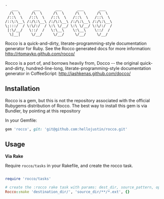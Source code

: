 
```
.
   ___       ___       ___       ___       ___
  /\  \     /\  \     /\  \     /\  \     /\  \
 /::\  \   /::\  \   /::\  \   /::\  \   /::\  \
/::\:\__\ /:/\:\__\ /:/\:\__\ /:/\:\__\ /:/\:\__\
\;:::/  / \:\/:/  / \:\ \/__/ \:\ \/__/ \:\/:/  /
 |:\/__/   \::/  /   \:\__\    \:\__\    \::/  /
  \|__|     \/__/     \/__/     \/__/     \/__/
```


Rocco is  a quick-and-dirty,  literate-programming-style documentation
generator for Ruby. See the Rocco generated docs for more information: <http://rtomayko.github.com/rocco/>

Rocco is a port of, and borrows heavily from, Docco  -- the original
quick-and-dirty, hundred-line-long, literate-programming-style
documentation generator in CoffeeScript: <http://jashkenas.github.com/docco/>


Installation
------------

Rocco is a gem, but this is not the repository associated with the official
Rubygems distribution of Rocco. The best way to install this gem is via Bundler,
by pointing at this repository

In your Gemfile:
```ruby
gem 'rocco', git: 'git@github.com:hellojustin/rocco.git'
```


Usage
-----

**Via Rake**

Require `rocco/tasks` in your Rakefile, and create the rocco task.

```ruby

require 'rocco/tasks'

# create the :rocco rake task with params: dest_dir, source_pattern, options
Rocco::make 'destination_dir/', 'source_dir/**/*.ext', {}

```
